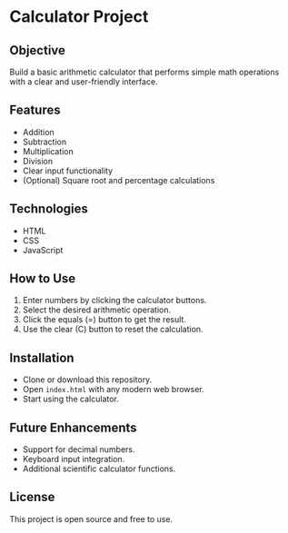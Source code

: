 # Calculator Project

## Objective
Build a basic arithmetic calculator that performs simple math operations with a clear and user-friendly interface.

## Features
- Addition
- Subtraction
- Multiplication
- Division
- Clear input functionality
- (Optional) Square root and percentage calculations

## Technologies
- HTML
- CSS
- JavaScript

## How to Use
1. Enter numbers by clicking the calculator buttons.
2. Select the desired arithmetic operation.
3. Click the equals (=) button to get the result.
4. Use the clear (C) button to reset the calculation.

## Installation
- Clone or download this repository.
- Open `index.html` with any modern web browser.
- Start using the calculator.

## Future Enhancements
- Support for decimal numbers.
- Keyboard input integration.
- Additional scientific calculator functions.

## License
This project is open source and free to use.
